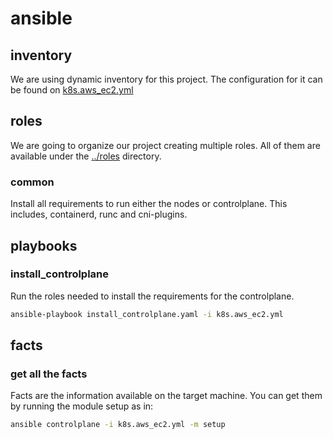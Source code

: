 # ansible

## inventory
We are using dynamic inventory for this project. The configuration for it can be found on [k8s.aws_ec2.yml](../k8s.aws_ec2.yml)

## roles
We are going to organize our project creating multiple roles. All of them are available under the [../roles](../roles/) directory.

### common
Install all requirements to run either the nodes or controlplane. This includes, containerd, runc and cni-plugins.

## playbooks

### install_controlplane
Run the roles needed to install the requirements for the controlplane.

```bash
ansible-playbook install_controlplane.yaml -i k8s.aws_ec2.yml
```

## facts

### get all the facts

Facts are the information available on the target machine. You can get them by running the module setup as in:

```bash
ansible controlplane -i k8s.aws_ec2.yml -m setup
```